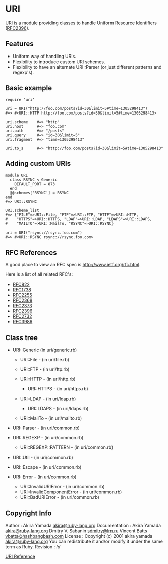 # URI

URI is a module providing classes to handle Uniform Resource Identifiers
([RFC2396](http://tools.ietf.org/html/rfc2396)).

## Features

*   Uniform way of handling URIs.
*   Flexibility to introduce custom URI schemes.
*   Flexibility to have an alternate URI::Parser (or just different patterns
    and regexp's).


## Basic example

    require 'uri'

    uri = URI("http://foo.com/posts?id=30&limit=5#time=1305298413")
    #=> #<URI::HTTP http://foo.com/posts?id=30&limit=5#time=1305298413>

    uri.scheme    #=> "http"
    uri.host      #=> "foo.com"
    uri.path      #=> "/posts"
    uri.query     #=> "id=30&limit=5"
    uri.fragment  #=> "time=1305298413"

    uri.to_s      #=> "http://foo.com/posts?id=30&limit=5#time=1305298413"

## Adding custom URIs

    module URI
      class RSYNC < Generic
        DEFAULT_PORT = 873
      end
      @@schemes['RSYNC'] = RSYNC
    end
    #=> URI::RSYNC

    URI.scheme_list
    #=> {"FILE"=>URI::File, "FTP"=>URI::FTP, "HTTP"=>URI::HTTP,
    #    "HTTPS"=>URI::HTTPS, "LDAP"=>URI::LDAP, "LDAPS"=>URI::LDAPS,
    #    "MAILTO"=>URI::MailTo, "RSYNC"=>URI::RSYNC}

    uri = URI("rsync://rsync.foo.com")
    #=> #<URI::RSYNC rsync://rsync.foo.com>

## RFC References

A good place to view an RFC spec is http://www.ietf.org/rfc.html.

Here is a list of all related RFC's:
*   [RFC822](http://tools.ietf.org/html/rfc822)
*   [RFC1738](http://tools.ietf.org/html/rfc1738)
*   [RFC2255](http://tools.ietf.org/html/rfc2255)
*   [RFC2368](http://tools.ietf.org/html/rfc2368)
*   [RFC2373](http://tools.ietf.org/html/rfc2373)
*   [RFC2396](http://tools.ietf.org/html/rfc2396)
*   [RFC2732](http://tools.ietf.org/html/rfc2732)
*   [RFC3986](http://tools.ietf.org/html/rfc3986)


## Class tree

*   URI::Generic (in uri/generic.rb)
    *   URI::File - (in uri/file.rb)
    *   URI::FTP - (in uri/ftp.rb)
    *   URI::HTTP - (in uri/http.rb)
        *   URI::HTTPS - (in uri/https.rb)

    *   URI::LDAP - (in uri/ldap.rb)
        *   URI::LDAPS - (in uri/ldaps.rb)

    *   URI::MailTo - (in uri/mailto.rb)

*   URI::Parser - (in uri/common.rb)
*   URI::REGEXP - (in uri/common.rb)
    *   URI::REGEXP::PATTERN - (in uri/common.rb)

*   URI::Util - (in uri/common.rb)
*   URI::Escape - (in uri/common.rb)
*   URI::Error - (in uri/common.rb)
    *   URI::InvalidURIError - (in uri/common.rb)
    *   URI::InvalidComponentError - (in uri/common.rb)
    *   URI::BadURIError - (in uri/common.rb)



## Copyright Info

Author
:   Akira Yamada <akira@ruby-lang.org>
Documentation
:   Akira Yamada <akira@ruby-lang.org> Dmitry V. Sabanin <sdmitry@lrn.ru>
    Vincent Batts <vbatts@hashbangbash.com>
License
:   Copyright (c) 2001 akira yamada <akira@ruby-lang.org> You can redistribute
    it and/or modify it under the same term as Ruby.
Revision
:   $Id$


[URI Reference](https://ruby-doc.org/stdlib-2.6/libdoc/uri/rdoc/URI.html)
